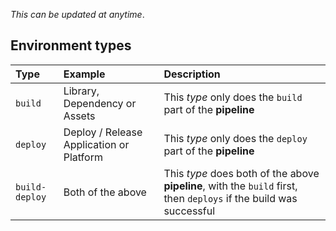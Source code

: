 

*This can be updated at anytime*.

## Environment types

| Type | Example | Description |
| :--- | :--- | :--- |
| `build` | Library, Dependency or Assets | This *type* only does the `build` part of the **pipeline** |
| `deploy` | Deploy / Release Application or Platform | This *type* only does the `deploy` part of the **pipeline** |
| `build-deploy` | Both of the above | This *type* does both of the above **pipeline**, with the `build` first, then `deploys` if the build was successful |
